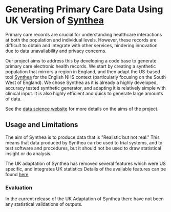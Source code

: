 # Generating Primary Care Data Using UK Version of [Synthea](https://synthetichealth.github.io/synthea/)

Primary care records are crucial for understanding healthcare interactions at both the population and individual levels. However, these records are difficult to obtain and integrate with other services, hindering innovation due to data unavailability and privacy concerns.

Our project aims to address this by developing a code base to generate primary care electronic health records. We start by creating a synthetic population that mirrors a region in England, and then adapt the US-based tool [Synthea](https://synthetichealth.github.io/synthea/) for the English NHS context (particularly focusing on the South West of England). We chose Synthea as it is already a highly developed, accuracy tested synthetic generator, and adapting it is relatively simple with clinical input. It is also highly efficient and quick to generate large amounts of data. 

See the [data science website](https://nhsengland.github.io/datascience/our_work/swpclab/) for more details on the aims of the project. 

## Usage and Limitations

The aim of Synthea is to produce data that is "Realistic but not real." 
This means that data produced by Synthea can be used to trial systems, and to test software and procedures, but it should not be used to draw statistical insight or do analysis. 

The UK adaptation of Synthea has removed several features which were US specific, and integrates UK statistics 
Details of the available features can be found [here](https://github.com/nhsengland/swpc_synthea/blob/Adds_acceptible_usage/docs/ukadaptions.md)

### Evaluation

In the current release of the UK Adaptation of Synthea there have not been any statistical validations of outputs. 
